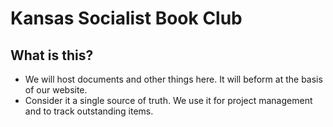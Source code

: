 # Kansas Socialist Book Club
## What is this?

- We will host documents and other things here. It will beform at the basis of our website.
- Consider it a single source of truth. We use it for project management and to track outstanding items.
